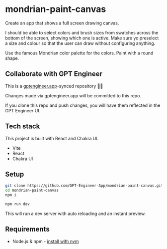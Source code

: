 # mondrian-paint-canvas

Create an app that shows a full screen drawing canvas.

I should be able to select colors and brush sizes from swatches across the bottom of the screen, showing which one is active. Make sure yo preselect a size and colour so that the user can draw without configuring anything. 

Use the famous Mondrian color palette for the colors. Paint with a round shape.

## Collaborate with GPT Engineer

This is a [gptengineer.app](https://gptengineer.app)-synced repository 🌟🤖

Changes made via gptengineer.app will be committed to this repo.

If you clone this repo and push changes, you will have them reflected in the GPT Engineer UI.

## Tech stack

This project is built with React and Chakra UI.

- Vite
- React
- Chakra UI

## Setup

```sh
git clone https://github.com/GPT-Engineer-App/mondrian-paint-canvas.git
cd mondrian-paint-canvas
npm i
```

```sh
npm run dev
```

This will run a dev server with auto reloading and an instant preview.

## Requirements

- Node.js & npm - [install with nvm](https://github.com/nvm-sh/nvm#installing-and-updating)

